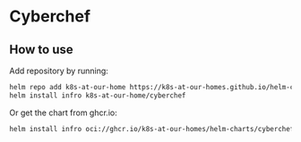 # Cyberchef

## How to use

Add repository by running:

```bash
helm repo add k8s-at-our-home https://k8s-at-our-homes.github.io/helm-charts/
helm install infro k8s-at-our-home/cyberchef
```

Or get the chart from ghcr.io:

```bash
helm install infro oci://ghcr.io/k8s-at-our-homes/helm-charts/cyberchef
```
